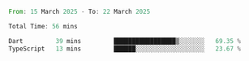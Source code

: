 <!--START_SECTION:waka-->

```rust
From: 15 March 2025 - To: 22 March 2025

Total Time: 56 mins

Dart         39 mins         █████████████████▒░░░░░░░   69.35 %
TypeScript   13 mins         ██████░░░░░░░░░░░░░░░░░░░   23.67 %
```

<!--END_SECTION:waka-->
